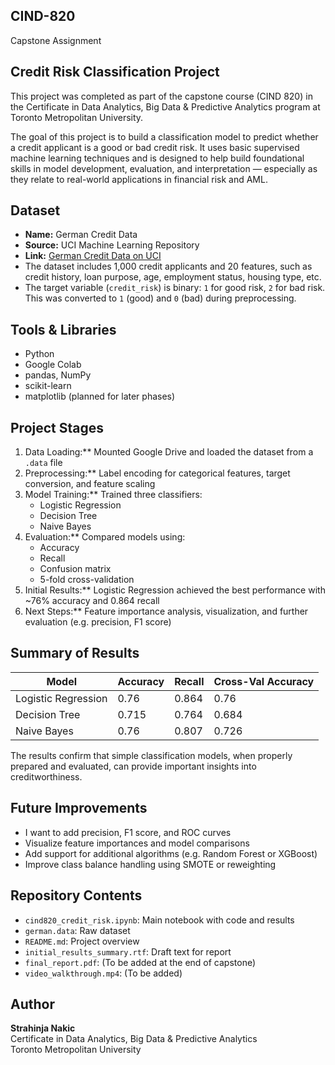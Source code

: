 ## CIND-820
Capstone Assignment

## Credit Risk Classification Project

This project was completed as part of the capstone course (CIND 820) in the Certificate in Data Analytics, Big Data & Predictive Analytics program at Toronto Metropolitan University.

The goal of this project is to build a classification model to predict whether a credit applicant is a good or bad credit risk. It uses basic supervised machine learning techniques and is designed to help build foundational skills in model development, evaluation, and interpretation — especially as they relate to real-world applications in financial risk and AML.


## Dataset

- **Name:** German Credit Data  
- **Source:** UCI Machine Learning Repository  
- **Link:** [German Credit Data on UCI](https://archive.ics.uci.edu/ml/datasets/statlog+(german+credit+data))
- The dataset includes 1,000 credit applicants and 20 features, such as credit history, loan purpose, age, employment status, housing type, etc.
- The target variable (`credit_risk`) is binary: `1` for good risk, `2` for bad risk. This was converted to `1` (good) and `0` (bad) during preprocessing.


## Tools & Libraries

- Python  
- Google Colab  
- pandas, NumPy  
- scikit-learn  
- matplotlib (planned for later phases)  


## Project Stages

1. Data Loading:** Mounted Google Drive and loaded the dataset from a `.data` file  
2. Preprocessing:** Label encoding for categorical features, target conversion, and feature scaling  
3. Model Training:** Trained three classifiers:
   - Logistic Regression  
   - Decision Tree  
   - Naive Bayes  
4. Evaluation:** Compared models using:
   - Accuracy  
   - Recall  
   - Confusion matrix  
   - 5-fold cross-validation  
5. Initial Results:** Logistic Regression achieved the best performance with ~76% accuracy and 0.864 recall  
6. Next Steps:** Feature importance analysis, visualization, and further evaluation (e.g. precision, F1 score)


## Summary of Results

| Model              | Accuracy | Recall | Cross-Val Accuracy |
|-------------------|----------|--------|---------------------|
| Logistic Regression | 0.76     | 0.864  | 0.76                |
| Decision Tree       | 0.715    | 0.764  | 0.684               |
| Naive Bayes         | 0.76     | 0.807  | 0.726               |

The results confirm that simple classification models, when properly prepared and evaluated, can provide important insights into creditworthiness.


## Future Improvements

- I want to add precision, F1 score, and ROC curves  
- Visualize feature importances and model comparisons  
- Add support for additional algorithms (e.g. Random Forest or XGBoost)  
- Improve class balance handling using SMOTE or reweighting  
  

## Repository Contents

- `cind820_credit_risk.ipynb`: Main notebook with code and results  
- `german.data`: Raw dataset  
- `README.md`: Project overview  
- `initial_results_summary.rtf`: Draft text for report  
- `final_report.pdf`: (To be added at the end of capstone)  
- `video_walkthrough.mp4`: (To be added)


## Author

**Strahinja Nakic**  
Certificate in Data Analytics, Big Data & Predictive Analytics  
Toronto Metropolitan University  
